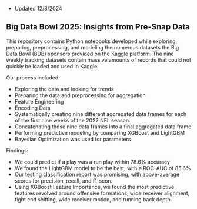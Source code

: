 - Updated 12/8/2024

## Big Data Bowl 2025: Insights from Pre-Snap Data

This repository contains Python notebooks developed while exploring, preparing, preprocessing, and modeling the numerous datasets the Big Data Bowl (BDB) sponsors provided on the Kaggle platform. The nine weekly tracking datasets contain massive amounts of records that could not quickly be loaded and used in Kaggle. 

Our process included:
- Exploring the data and looking for trends
- Preparing the data and preprocessing for aggregation
- Feature Engineering
- Encoding Data
- Systematically creating nine different aggregated data frames for each of the first nine weeks of the 2022 NFL season.
- Concatenating those nine data frames into a final aggregated data frame
- Performing predictive modeling by comparing XGBoost and LightGBM
- Bayesian Optimization was used for parameters

Findings:
- We could predict if a play was a run play within 78.6% accuracy
- We found the LightGBM model to be the best, with a ROC-AUC of 85.6%
- Our testing classification report was promising, with above-average scores for precision, recall, and f1-score
- Using XGBoost Feature Importance, we found the most predictive features revolved around offensive formations, wide receiver alignment, tight end shifting, wide receiver motion, and running back depth.


